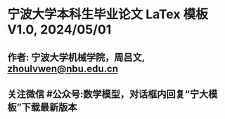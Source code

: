 # 宁波大学本科生毕业论文 LaTex 模板 V1.0, 2024/05/01

## 作者: 宁波大学机械学院，周吕文, zhoulvwen@nbu.edu.cn
## 关注微信 #公众号:数学模型，对话框内回复“宁大模板”下载最新版本
